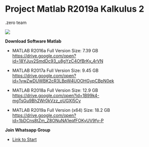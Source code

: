 # Project Matlab R2019a Kalkulus 2
.zero team

![](https://pps.whatsapp.net/v/t61.24694-24/72853207_2453709854840502_398023496400110194_n.jpg?oe=5DEE1682&oh=dd3ac7a506bc33a2ecd6d8287d612e41)

<p><b> Download Software Matlab </b></p>

- MATLAB R2016a Full Version
Size: 7.39 GB
https://drive.google.com/open?id=18YJuv2SmdDc93_u8gYzC4OfBrKy_4rVN

- MATLAB R2017a Full Version
Size: 9.45 GB
https://drive.google.com/open?id=1ywZwDUWBK2cR3LBpW4UOOHGypCBpN0ek

- MATLAB R2018a Full Version
Size: 12.9 GB
https://drive.google.com/open?id=1B99k4-mgTsGu9Bh2Wr0kVzz_oUGXl5Cy

- MATLAB R2019a Full Version (x64)
Size: 18.2 GB
https://drive.google.com/open?id=1bDCns8tZm_Z8ONuNA1eqfFOKyUV9fy-P

<p><b> Join Whatsapp Group </b></p>

- [Link to Start](https://chat.whatsapp.com/EXEFOChRRae8icY3xhX52T)
